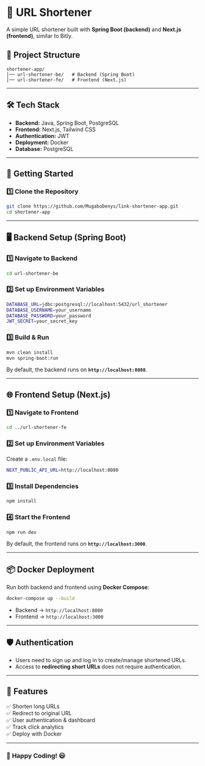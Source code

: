 # 🚀 URL Shortener

A simple URL shortener built with **Spring Boot (backend)** and **Next.js (frontend)**, similar to Bitly.

## 📂 Project Structure

```
shortener-app/
│── url-shortener-be/   # Backend (Spring Boot)
│── url-shortener-fe/   # Frontend (Next.js)
```

---

## 🛠️ **Tech Stack**
- **Backend:** Java, Spring Boot, PostgreSQL
- **Frontend:** Next.js, Tailwind CSS
- **Authentication:** JWT
- **Deployment:** Docker
- **Database:** PostgreSQL

---

## 🚀 **Getting Started**

### **1️⃣ Clone the Repository**
```sh
git clone https://github.com/MugaboDenys/link-shortener-app.git
cd shortener-app
```

---

## 🖥 **Backend Setup (Spring Boot)**

### **1️⃣ Navigate to Backend**
```sh
cd url-shortener-be
```

### **2️⃣ Set up Environment Variables**

```sh
DATABASE_URL=jdbc:postgresql://localhost:5432/url_shortener
DATABASE_USERNAME=your_username
DATABASE_PASSWORD=your_password
JWT_SECRET=your_secret_key
```

### **3️⃣ Build & Run**
```sh
mvn clean install
mvn spring-boot:run
```
By default, the backend runs on **`http://localhost:8080`**.

---

## 🌐 **Frontend Setup (Next.js)**

### **1️⃣ Navigate to Frontend**
```sh
cd ../url-shortener-fe
```

### **2️⃣ Set up Environment Variables**
Create a `.env.local` file:
```sh
NEXT_PUBLIC_API_URL=http://localhost:8080
```

### **3️⃣ Install Dependencies**
```sh
npm install
```

### **4️⃣ Start the Frontend**
```sh
npm run dev
```
By default, the frontend runs on **`http://localhost:3000`**.

---

## 📦 **Docker Deployment**

Run both backend and frontend using **Docker Compose**:

```sh
docker-compose up --build
```

- Backend → `http://localhost:8080`
- Frontend → `http://localhost:3000`

---

## 🛡️ **Authentication**
- Users need to sign up and log in to create/manage shortened URLs.
- Access to **redirecting short URLs** does not require authentication.

---

## 🎯 **Features**
✅ Shorten long URLs  
✅ Redirect to original URL  
✅ User authentication & dashboard  
✅ Track click analytics  
✅ Deploy with Docker  

---

### 🚀 **Happy Coding!** 😃


